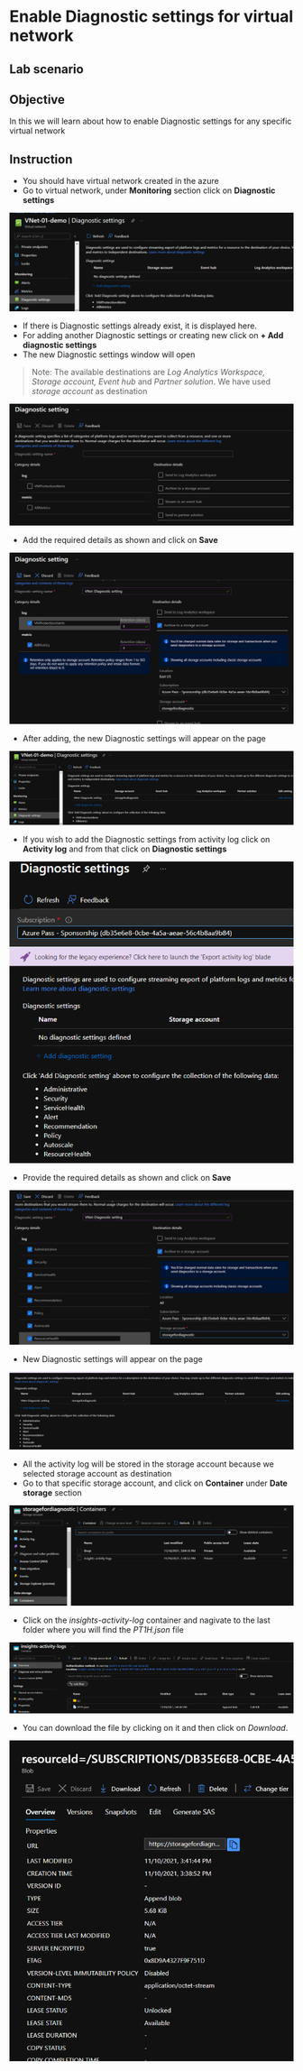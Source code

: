 # Enable Diagnostic settings for virtual network

## Lab scenario

## Objective

In this we will learn about how to enable Diagnostic settings for any specific virtual network

## Instruction

- You should have virtual network created in the azure
- Go to virtual network, under **Monitoring** section click on **Diagnostic settings**

<img src="Images/Virtual Network - Diagnostic setting/1 Diagnostic settings.png">

- If there is Diagnostic settings already exist, it is displayed here.
- For adding another Diagnostic settings or creating new click on **+ Add diagnostic settings**
- The new Diagnostic settings window will open
> Note: The available destinations are *Log Analytics Workspace, Storage account, Event hub* and *Partner solution*. We have used *storage account* as destination

<img src="Images/Virtual Network - Diagnostic setting/2 Adding diagnostic setting.png">

- Add the required details as shown and click on **Save**

<img src="Images/Virtual Network - Diagnostic setting/3 Adding diagnostic setting.png">

- After adding, the new Diagnostic settings will appear on the page

<img src="Images/Virtual Network - Diagnostic setting/4 Diagnostic setting page.png">

- If you wish to add the Diagnostic settings from activity log click on **Activity log** and from that click on **Diagnostic settings**

<img src="Images/Virtual Network - Diagnostic setting/5 Diagnostic setting from activity log.png">

- Provide the required details as shown and click on **Save**

<img src="Images/Virtual Network - Diagnostic setting/6 Diagnostic setting from activity log page.png">

- New Diagnostic settings will appear on the page

<img src="Images/Virtual Network - Diagnostic setting/7 Diagnostic setting activity log done.png">

- All the activity log will be stored in the storage account because we selected storage account as destination
- Go to that specific storage account, and click on **Container** under **Date storage** section

<img src="Images/Virtual Network - Diagnostic setting/8 Container.png">

- Click on the *insights-activity-log* container and nagivate to the last folder where you will find the *PT1H.json* file

<img src="Images/Virtual Network - Diagnostic setting/9 File in container.png">

- You can download the file by clicking on it and then click on *Download*.

<img src="Images/Virtual Network - Diagnostic setting/10 File download.png">
